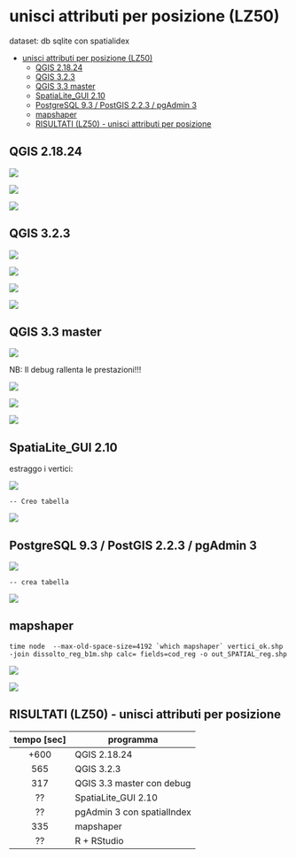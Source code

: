 # unisci attributi per posizione (LZ50)

dataset: db sqlite con spatialidex

<!-- TOC -->

- [unisci attributi per posizione (LZ50)](#unisci-attributi-per-posizione-lz50)
    - [QGIS 2.18.24](#qgis-21824)
    - [QGIS 3.2.3](#qgis-323)
    - [QGIS 3.3 master](#qgis-33-master)
    - [SpatiaLite_GUI 2.10](#spatialitegui-210)
    - [PostgreSQL 9.3 / PostGIS 2.2.3 / pgAdmin 3](#postgresql-93--postgis-223--pgadmin-3)
    - [mapshaper](#mapshaper)
    - [RISULTATI (LZ50) - unisci attributi per posizione](#risultati-lz50---unisci-attributi-per-posizione)

<!-- /TOC -->

## QGIS 2.18.24

![](../img/qgis21824_info.png)

![](../img/spatial_join/qgis21824_01.png)

![](../img/spatial_join/qgis21824_02.png)

## QGIS 3.2.3

![](../img/qgis323_info.png)

![](../img/spatial_join/qgis323_01.png)

![](../img/spatial_join/qgis323_02.png)

![](../img/spatial_join/qgis323_03.png)

## QGIS 3.3 master

![](../img/qgis33_master_info.png)

NB: Il debug rallenta le prestazioni!!!

![](../img/spatial_join/qgis33master_01.png)

![](../img/spatial_join/qgis33master_02.png)

![](../img/spatial_join/qgis33master_03.png)

## SpatiaLite_GUI 2.10

estraggo i vertici:

![](../img/spatialite_gui_210_info.png)

```
-- Creo tabella 

```
![](../img/spatial_join/spatialite_gui_210_01.png)

## PostgreSQL 9.3 / PostGIS 2.2.3 / pgAdmin 3

![](../img/pgAmin3_info.png)

```
-- crea tabella 

```
![](../img/spatial_join/pgAmin3_01.png)

## mapshaper

```
time node  --max-old-space-size=4192 `which mapshaper` vertici_ok.shp -join dissolto_reg_b1m.shp calc= fields=cod_reg -o out_SPATIAL_reg.shp
```

![](../img/spatial_join/mapshaper_01.png)

![](../img/spatial_join/all.png)

## RISULTATI (LZ50) - unisci attributi per posizione

tempo [sec]|programma
:---------:|---------
+600|QGIS 2.18.24
565|QGIS 3.2.3
317|QGIS 3.3 master con debug
??|SpatiaLite_GUI 2.10
??|pgAdmin 3 con spatialIndex
335|mapshaper
??|R + RStudio

